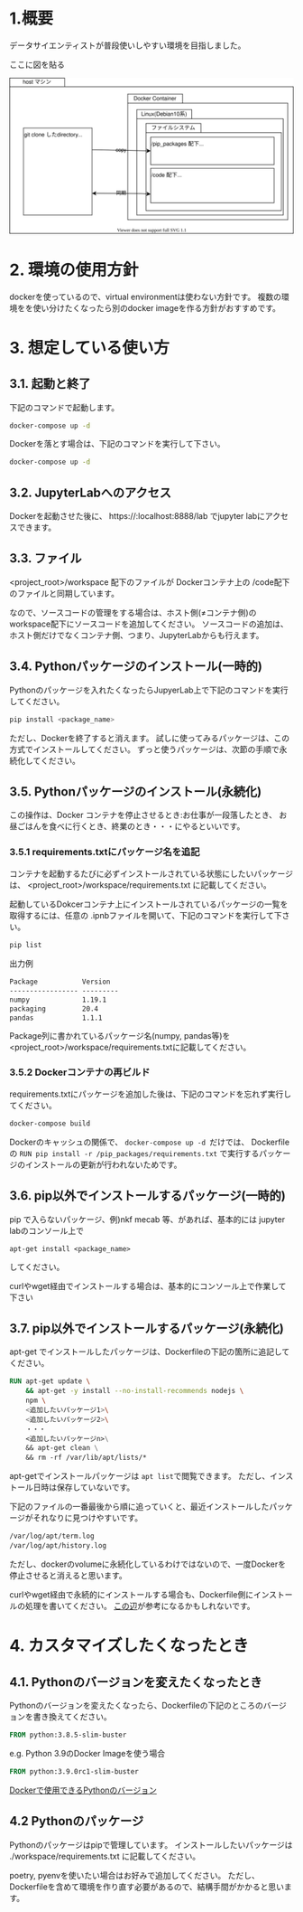 # 1.概要
データサイエンティストが普段使いしやすい環境を目指しました。


ここに図を貼る

![hoge](diagram.svg)

# 2. 環境の使用方針

dockerを使っているので、virtual environmentは使わない方針です。
複数の環境をを使い分けたくなったら別のdocker imageを作る方針がおすすめです。

# 3. 想定している使い方

## 3.1. 起動と終了
下記のコマンドで起動します。
```bash
docker-compose up -d
```

Dockerを落とす場合は、下記のコマンドを実行して下さい。
```bash
docker-compose up -d
```

## 3.2. JupyterLabへのアクセス
Dockerを起動させた後に、
https://:localhost:8888/lab でjupyter labにアクセスできます。

## 3.3. ファイル
<project_root>/workspace 配下のファイルが
Dockerコンテナ上の /code配下のファイルと同期しています。

なので、ソースコードの管理をする場合は、ホスト側(≠コンテナ側)の
workspace配下にソースコードを追加してください。
ソースコードの追加は、ホスト側だけでなくコンテナ側、つまり、JupyterLabからも行えます。

## 3.4. Pythonパッケージのインストール(一時的)
Pythonのパッケージを入れたくなったらJupyerLab上で下記のコマンドを実行してください。
``` bash
pip install <package_name>
```
ただし、Dockerを終了すると消えます。
試しに使ってみるパッケージは、この方式でインストールしてください。
ずっと使うパッケージは、次節の手順で永続化してください。

## 3.5. Pythonパッケージのインストール(永続化)

この操作は、Docker コンテナを停止させるとき:お仕事が一段落したとき、
お昼ごはんを食べに行くとき、終業のとき・・・にやるといいです。

### 3.5.1 requirements.txtにパッケージ名を追記
コンテナを起動するたびに必ずインストールされている状態にしたいパッケージは、
<project_root>/workspace/requirements.txt に記載してください。

起動しているDokcerコンテナ上にインストールされているパッケージの一覧を
取得するには、任意の .ipnbファイルを開いて、下記のコマンドを実行して下さい。
```bash
pip list
```
出力例
```
Package           Version
----------------- ---------
numpy             1.19.1
packaging         20.4
pandas            1.1.1
```
Package列に書かれているパッケージ名(numpy, pandas等)を
<project_root>/workspace/requirements.txtに記載してください。


### 3.5.2 Dockerコンテナの再ビルド
requirements.txtにパッケージを追加した後は、下記のコマンドを忘れず実行してください。
```bash
docker-compose build
```
Dockerのキャッシュの関係で、
```docker-compose up -d ```だけでは、
Dockerfileの
```RUN pip install -r /pip_packages/requirements.txt```
で実行するパッケージのインストールの更新が行われないためです。

## 3.6. pip以外でインストールするパッケージ(一時的)
pip で入らないパッケージ、例)nkf mecab 等、があれば、基本的には
jupyter labのコンソール上で
```
apt-get install <package_name>
```
してください。

curlやwget経由でインストールする場合は、基本的にコンソール上で作業して下さい


## 3.7. pip以外でインストールするパッケージ(永続化)

apt-get でインストールしたパッケージは、Dockerfileの下記の箇所に追記してください。

```Dockerfile
RUN apt-get update \
    && apt-get -y install --no-install-recommends nodejs \
    npm \
    <追加したいパッケージ1>\
    <追加したいパッケージ2>\
    ・・・
    <追加したいパッケージn>\
    && apt-get clean \
    && rm -rf /var/lib/apt/lists/*
```
apt-getでインストールパッケージは
```apt list```で閲覧できます。
ただし、インストール日時は保存していないです。

下記のファイルの一番最後から順に追っていくと、最近インストールしたパッケージがそれなりに見つけやすいです。
```bash
/var/log/apt/term.log
/var/log/apt/history.log
```
ただし、dockerのvolumeに永続化しているわけではないので、一度Dockerを停止させると消えると思います。


curlやwget経由で永続的にインストールする場合も、Dockerfile側にインストールの処理を書いてください。
[この辺](https://github.com/arrowkato/nlp_docker/blob/master/Dockerfile)が参考になるかもしれないです。

# 4. カスタマイズしたくなったとき

## 4.1. Pythonのバージョンを変えたくなったとき
Pythonのバージョンを変えたくなったら、Dockerfileの下記のところのバージョンを書き換えてください。
```dockerfile
FROM python:3.8.5-slim-buster
```

e.g. Python 3.9のDocker Imageを使う場合
```dockerfile
FROM python:3.9.0rc1-slim-buster
```

[Dockerで使用できるPythonのバージョン](https://hub.docker.com/_/python?tab=description)


## 4.2 Pythonのパッケージ
Pythonのパッケージはpipで管理しています。
インストールしたいパッケージは ./workspace/requirements.txt に記載してください。

poetry, pyenvを使いたい場合はお好みで追加してください。
ただし、Dockerfileを含めて環境を作り直す必要があるので、結構手間がかかると思います。



